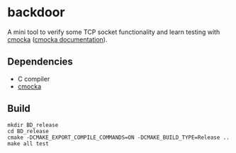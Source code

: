 # backdoor

A mini tool to verify some TCP socket functionality and learn testing with
[cmocka](https://cmocka.org) ([cmocka documentation](https://api.cmocka.org)).


## Dependencies

- C compiler
- [cmocka](https://cmocka.org)


## Build

```
mkdir BD_release
cd BD_release
cmake -DCMAKE_EXPORT_COMPILE_COMMANDS=ON -DCMAKE_BUILD_TYPE=Release ..
make all test
```
